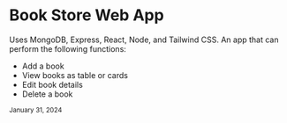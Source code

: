 # Book Store Web App
<p>Uses MongoDB, Express, React, Node, and Tailwind CSS. An app that can perform the following functions: </p>
<ul>
  <li>Add a book</li>
  <li>View books as table or cards</li>
  <li>Edit book details</li>
  <li>Delete a book</li>
</ul>


<sub>January 31, 2024</sub>
